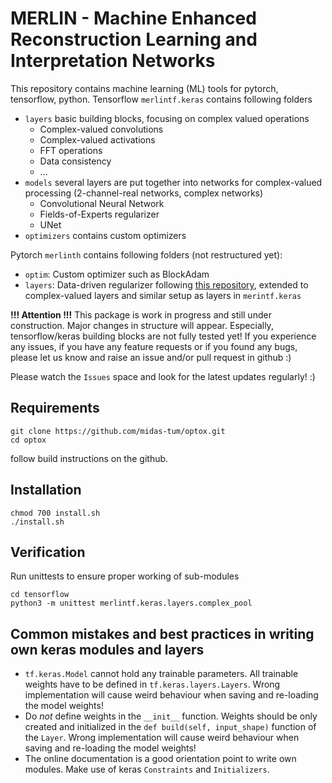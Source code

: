 # MERLIN - Machine Enhanced Reconstruction Learning and Interpretation Networks

This repository contains machine learning (ML) tools for pytorch, tensorflow, python.
Tensorflow `merlintf.keras` contains following folders
- `layers` basic building blocks, focusing on complex valued operations
    - Complex-valued convolutions
    - Complex-valued activations
    - FFT operations
    - Data consistency
    - ...
- `models` several layers are put together into networks for complex-valued processing (2-channel-real networks, complex networks)
    - Convolutional Neural Network
    - Fields-of-Experts regularizer
    - UNet
- `optimizers` contains custom optimizers


Pytorch `merlinth` contains following folders (not restructured yet):
- `optim`: Custom optimizer such as BlockAdam
- `layers`: Data-driven regularizer following [this repository](https://github.com/VLOGroup/tdv), extended to complex-valued layers and similar setup as layers in `merintf.keras`

**!!! Attention !!!** This package is work in progress and still under construction.
Major changes in structure will appear. Especially, tensorflow/keras
building blocks are not fully tested yet! If you experience any issues, if you have any feature requests or if you found any bugs, please let us know and raise an issue and/or
pull request in github :)

Please watch the `Issues` space and look for the latest updates regularly! :)
## Requirements
```
git clone https://github.com/midas-tum/optox.git
cd optox
```
follow build instructions on the github.

## Installation
```
chmod 700 install.sh
./install.sh
```

## Verification
Run unittests to ensure proper working of sub-modules
```
cd tensorflow
python3 -m unittest merlintf.keras.layers.complex_pool
```

## Common mistakes and best practices in writing own keras modules and layers
- `tf.keras.Model` cannot hold any trainable parameters. All trainable weights have to be defined in `tf.keras.layers.Layers`. Wrong implementation will cause weird behaviour when saving and re-loading the model weights!
- Do *not* define weights in the `__init__` function. Weights should be only 
created and initialized in the `def build(self, input_shape)` function of the `Layer`.
Wrong implementation will cause weird behaviour when saving and re-loading the model weights!
- The online documentation is a good orientation point to write own modules.
Make use of keras `Constraints` and `Initializers`.
